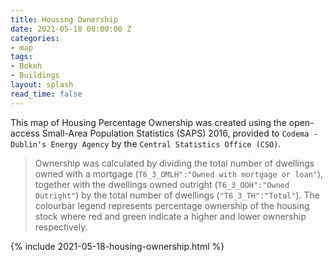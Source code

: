 ```yaml
---
title: Housing Ownership
date: 2021-05-18 00:00:00 Z
categories:
- map
tags:
- Bokeh
- Buildings
layout: splash
read_time: false
---
```


This map of Housing Percentage Ownership  was created using the open-access Small-Area Population Statistics (SAPS) 2016, provided to `Codema - Dublin's Energy Agency` by the `Central Statistics Office (CSO)`. 

> Ownership was calculated by dividing the total number of dwellings owned with a mortgage (`T6_3_OMLH":"Owned with mortgage or loan"`), together with the dwellings owned outright (`T6_3_OOH":"Owned Outright"`) by the total number of dwellings (`"T6_3_TH":"Total"`).  The colourbar legend represents percentage ownership of the housing stock where red and green indicate a higher and lower ownership respectively. 

{% include 2021-05-18-housing-ownership.html %}